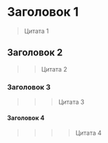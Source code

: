 # Заголовок 1
> Цитата 1
## Заголовок 2
>> Цитата 2
### Заголовок 3
>>>Цитата 3
#### Заголовок 4
>>>> Цитата 4

